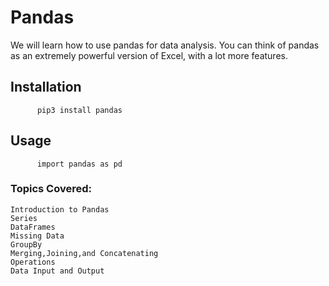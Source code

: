 # Pandas

We will learn how to use pandas for data analysis. You can think of pandas as an extremely powerful version of Excel, with a lot more features.

## Installation

```
      pip3 install pandas

```

## Usage

```
      import pandas as pd
```

### Topics Covered:

    Introduction to Pandas
    Series
    DataFrames
    Missing Data
    GroupBy
    Merging,Joining,and Concatenating
    Operations
    Data Input and Output

